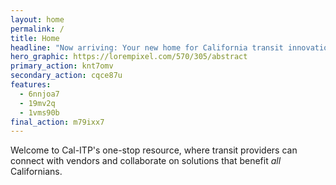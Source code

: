 ```yaml
---
layout: home
permalink: /
title: Home
headline: "Now arriving: Your new home for California transit innovations"
hero_graphic: https://lorempixel.com/570/305/abstract
primary_action: knt7omv
secondary_action: cqce87u
features:
  - 6nnjoa7
  - 19mv2q
  - 1vms90b
final_action: m79ixx7
---
```

Welcome to Cal-ITP's one-stop resource, where transit providers can connect with
vendors and collaborate on solutions that benefit *all* Californians.
